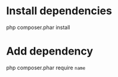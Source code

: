 # Install dependencies
php composer.phar install

# Add dependency
php composer.phar require `name`
